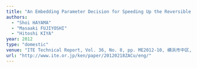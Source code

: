 ```yaml
---
title: "An Embedding Parameter Decision for Speeding Up the Reversible Data Hiding Method"
authors:
  - "Shoi HAYAMA"
  - "Masaaki FUJIYOSHI"
  - "Hitoshi KIYA"
year: 2012
type: "domestic"
venue: "ITE Technical Report, Vol. 36, No. 8, pp. ME2012-10, 横浜市中区, 2012-02-18."
url: "http://www.ite.or.jp/ken/paper/20120218ZACu/eng/"
---
```

